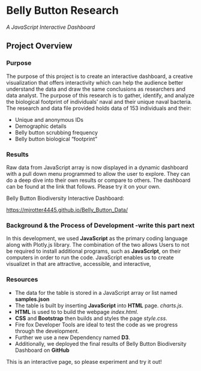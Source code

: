 # Belly Button Research
*A JavaScript Interactive Dashboard*
## Project Overview
### Purpose  
The purpose of this project is to create an interactive dashboard, a creative visualization that offers interactivity which can help the audience better understand the data and draw the same conclusions as researchers and data analyst.  The purpose of this research is to gather, identify, and analyze the biological footprint of individuals’ naval and their unique naval bacteria.   
The research and data file provided holds data of 153 individuals and their: 
-	Unique and anonymous IDs
-	Demographic details
-	Belly button scrubbing frequency
-	Belly button biological “footprint”
### Results
Raw data from JavaScript array is now displayed in a dynamic dashboard with a pull down menu programmed to allow the user to explore.  They can 
do a deep dive into their own results or compare to others. The dashboard can be found at the link that follows.  Please try it on your own.   

Belly Button Biodiversity Interactive Dashboard: 

<!-- <p align="center"> -->
 https://mjrotter4445.github.io/Belly_Button_Data/   
<!-- </p> -->
### Background & the Process of Development  -write this part next 
In this development, we used **JavaScript** as the primary coding language along with Plotly.js library.  The combination of the two allows
Users to not be required to install additional programs, such as  **JavaScript**, on their computers in order to run the code. 
JavaScript enables us to create visualizet in that are attractive, accessible, and interactive,   

### Resources
 -  The data for the table is stored in a JavaScript array or list named **samples.json**
 -  The table is built by inserting **JavaScript** into **HTML** page. *charts.js*.
 -  **HTML** is used to to build the webpage *index.html*. 
 -  **CSS** and **Bootstrap** then builds and styles the page *style.css*.  
 -  Fire fox Developer Tools are ideal to test the code as we progress through the development.    
 -  Further we use a new Dependency named **D3**. 
 -  Additionally, we deployed the final results of Belly Button Biodiversity Dashboard on **GitHub**

 This is an interactive page, so please experiment and try it out!  